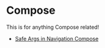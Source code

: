 # Compose

This is for anything Compose related!

* [Safe Args in Navigation Compose](Safe-Args-in-NavigationCompose.md)